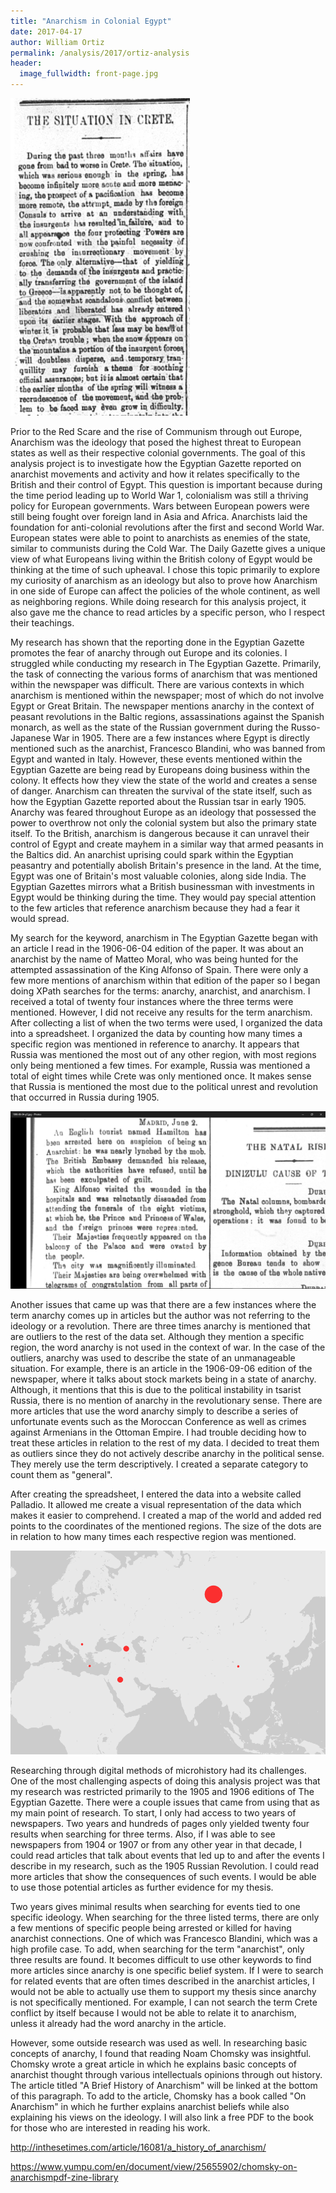 ```yaml
---
title: "Anarchism in Colonial Egypt"
date: 2017-04-17
author: William Ortiz
permalink: /analysis/2017/ortiz-analysis
header:
  image_fullwidth: front-page.jpg
---
```

![ortizCrete](ortizCrete.png)

Prior to the Red Scare and the rise of Communism through out Europe, Anarchism was the ideology that posed the highest threat to European states as well as their respective colonial governments. The goal of this analysis project is to investigate how the Egyptian Gazette reported on anarchist movements and activity and how it relates specifically to the British and their control of Egypt. This question is important because during the time period leading up to World War 1, colonialism was still a thriving policy for European governments. Wars between European powers were still being fought over foreign land in Asia and Africa. Anarchists laid the foundation for anti-colonial revolutions after the first and second World War. European states were able to point to anarchists as enemies of the state, similar to communists during the Cold War. The Daily Gazette gives a unique view of what Europeans living within the British colony of Egypt would be thinking at the time of such upheaval. I chose this topic primarily to explore my curiosity of anarchism as an ideology but also to prove how Anarchism in one side of Europe can affect the policies of the whole continent, as well as neighboring regions. While doing research for this analysis project, it also gave me the chance to read articles by a specific person, who I respect their teachings.

My research has shown that the reporting done in the Egyptian Gazette promotes the fear of anarchy through out Europe and its colonies. I struggled while
conducting my research in The Egyptian Gazette. Primarily, the task of connecting the various forms of anarchism that was mentioned within the newspaper was difficult.
There are various contexts in which anarchism is mentioned within the newspaper; most of which do not involve Egypt or Great Britain. The newspaper mentions anarchy in the
context of peasant revolutions in the Baltic regions, assassinations against the Spanish monarch, as well as the state of the Russian government during the Russo-Japanese
War in 1905. There are a few instances where Egypt is directly mentioned such as the anarchist, Francesco Blandini, who was banned from Egypt and wanted in Italy. However,
these events mentioned within the Egyptian Gazette are being read by Europeans doing business within the colony. It effects how they view the state of the world and creates
a sense of danger. Anarchism can threaten the survival of the state itself, such as how the Egyptian Gazette reported about the Russian tsar in early 1905. Anarchy was feared throughout
Europe as an ideology that possessed the power to overthrow not only the colonial system but also the primary state itself. To the British, anarchism is dangerous because it can unravel
their control of Egypt and create mayhem in a similar way that armed peasants in the Baltics did. An anarchist uprising could spark within the Egyptian peasantry and potentially abolish
Britain's presence in the land. At the time, Egypt was one of Britain's most valuable colonies, along side India. The Egyptian Gazettes mirrors what a British businessman with
investments in Egypt would be thinking during the time. They would pay special attention to the few articles that reference anarchism because they had a fear it would spread.

My search for the keyword, anarchism in The Egyptian Gazette began with an article I read in the 1906-06-04 edition of the paper. It was about an anarchist by the name of
Matteo Moral, who was being hunted for the attempted assassination of the King Alfonso of Spain. There were only a few more mentions of anarchism within that edition of the
paper so I began doing XPath searches for the terms: anarchy, anarchist, and anarchism. I received a total of twenty four instances where the three terms were mentioned.
However, I did not receive any results for the term anarchism. After collecting a list of when the two terms were used, I organized the data into a spreadsheet. I organized
the data by counting how many times a specific region was mentioned in reference to anarchy. It appears that Russia was mentioned the most out of any other region, with most
regions only being mentioned a few times. For example, Russia was mentioned a total of eight times while Crete was only mentioned once. It makes sense that Russia is
mentioned the most due to the political unrest and revolution that occurred in Russia during 1905.

![Anarchist Arrested](Anarchist-Arrested.png)

Another issues that came up was that there are a few instances where the term anarchy comes up in articles but the author was not referring to the ideology or a revolution.
There are three times anarchy is mentioned that are outliers to the rest of the data set. Although they mention a specific region, the word anarchy is not used in the
context of war. In the case of the outliers, anarchy was used to describe the state of an unmanageable situation. For example, there is an article in the 1906-09-06 edition
of the newspaper, where it talks about stock markets being in a state of anarchy. Although, it mentions that this is due to the political instability in tsarist Russia, there
is no mention of anarchy in the revolutionary sense. There are more articles that use the word anarchy simply to describe a series of unfortunate events such as the
Moroccan Conference as well as crimes against Armenians in the Ottoman Empire. I had trouble deciding how to treat these articles in relation to the rest of my data. I
decided to treat them as outliers since they do not actively describe anarchy in the political sense. They merely use the term descriptively. I created a separate category
to count them as "general".

After creating the spreadsheet, I entered the data into a website called Palladio. It allowed me create a visual representation of the data which makes it easier to
comprehend. I created a map of the world and added red points to the coordinates of the mentioned regions. The size of the dots are in relation to how many times each
respective region was mentioned.

![Visual Representation](OrtizVisualRepresentation.png)


Researching through digital methods of microhistory had its challenges. One of the most challenging aspects of doing this analysis project was that my research was restricted
primarily to the 1905 and 1906 editions of The Egyptian Gazette. There were a couple issues that came from using that as my main point of research. To start, I only had access
to two years of newspapers. Two years and hundreds of pages only yielded twenty four results when searching for three terms. Also, if I was able to see newspapers from 1904 or
1907 or from any other year in that decade, I could read articles that talk about events that led up to and after the events I describe in my research, such as the 1905 Russian
Revolution. I could read more articles that show the consequences of such events. I would be able to use those potential articles as further evidence for my thesis.

Two years gives minimal results when searching for events tied to one specific ideology. When searching for the three listed terms, there are only a few mentions of specific
people being arrested or killed for having anarchist connections. One of which was Francesco Blandini, which was a high profile case. To add, when searching for the term
"anarchist", only three results are found. It becomes difficult to use other keywords to find more articles since anarchy is one specific belief system. If I were to search
for related events that are often times described in the anarchist articles, I would not be able to actually use them to support my thesis since anarchy is not specifically
mentioned. For example, I can not search the term Crete conflict by itself because I would not be able to relate it to anarchism, unless it already had the word anarchy in the
article.

However, some outside research was used as well. In researching basic concepts of anarchy, I found that reading Noam Chomsky was insightful. Chomsky wrote a great article in
which he explains basic concepts of anarchist thought through various intellectuals opinions through out history. The article titled "A Brief History of Anarchism" will be
linked at the bottom of this paragraph. To add to the article, Chomsky has a book called "On Anarchism" in which he further explains anarchist beliefs while also explaining
his views on the ideology. I will also link a free PDF to the book for those who are interested in reading his work.

http://inthesetimes.com/article/16081/a_history_of_anarchism/

https://www.yumpu.com/en/document/view/25655902/chomsky-on-anarchismpdf-zine-library
